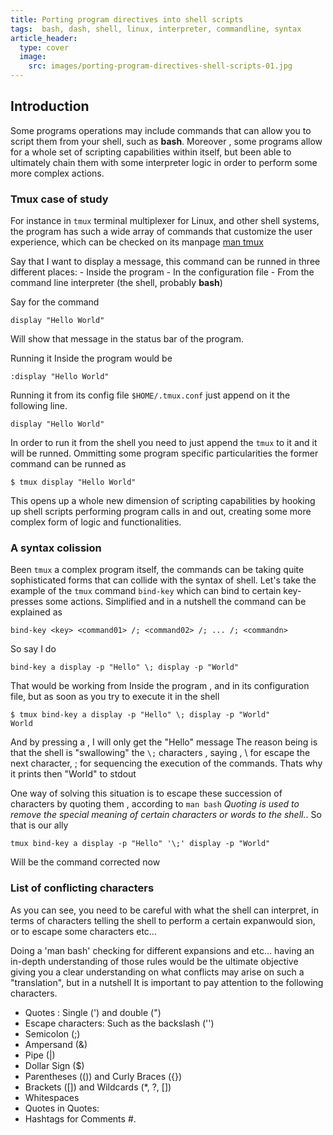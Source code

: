 ```yaml
---
title: Porting program directives into shell scripts
tags:  bash, dash, shell, linux, interpreter, commandline, syntax
article_header:
  type: cover
  image:
    src: images/porting-program-directives-shell-scripts-01.jpg
---
```


## Introduction

Some programs operations may include commands that can allow you to script them from your shell, such as **bash**.
Moreover , some programs allow for a whole set of scripting capabilities within itself, but been able to ultimately chain them with some interpreter logic in order to perform some more complex actions.

### Tmux case of study

For instance in `tmux` terminal multiplexer for Linux, and other shell systems, the program has such a wide array of commands that customize the user experience, which can be checked on its manpage [man tmux](https://man7.org/linux/man-pages/man1/tmux.1.html)

Say that I want to display a message, this command can be runned in three different places:
    - Inside the program
    - In the configuration file
    - From the command line interpreter (the shell, probably **bash**)

Say for the command 
```
display "Hello World"
```

Will show that message in the status bar of the program.

Running it Inside the program would be

```
:display "Hello World"
```

Running it from its config file `$HOME/.tmux.conf` just append on it the following line.

```
display "Hello World"
```

In order to run it from the shell you need to just append the `tmux` to it and it will be runned.
Ommitting some program specific particularities the former command can be runned as

```
$ tmux display "Hello World"
```

This opens up a whole new dimension of scripting capabilities by hooking up shell scripts performing program calls in and out, creating some more complex form of logic and functionalities.


### A syntax colission

Been `tmux` a complex program itself, the commands can be taking quite sophisticated forms that can collide with the syntax of shell.
Let's take the example of the `tmux` command `bind-key` which can bind to certain key-presses some actions.
Simplified and in a nutshell the command can be explained as
```
bind-key <key> <command01> /; <command02> /; ... /; <commandn>
```
So say I do

```
bind-key a display -p "Hello" \; display -p "World"
```

That would be working from Inside the program , and in its configuration file, but as soon as you try to execute it in the shell

```
$ tmux bind-key a display -p "Hello" \; display -p "World"
World
```

And by pressing a , I will only get the "Hello" message
The reason being is that the shell is "swallowing" the `\;` characters , saying , \ for escape the next character, ; for sequencing the execution of the commands.
Thats why it prints then "World" to stdout

One way of solving this situation is to escape these succession of characters by quoting them , according to `man bash` *Quoting  is  used  to remove the special meaning of certain characters or words to the shell.*. So that is our ally

```
tmux bind-key a display -p "Hello" '\;' display -p "World"
```

Will be the command corrected now

### List of conflicting characters

As you can see, you need to be careful with what the shell can interpret, in terms of characters telling the shell to perform a certain expanwould sion, or to escape some characters etc...

Doing a 'man bash' checking for different expansions and etc... having an in-depth understanding of those rules would be the ultimate objective giving you a clear understanding on what conflicts may arise on such a "translation", but in a nutshell It is important to pay attention to the following characters.

- Quotes : Single (') and double (")
- Escape characters: Such as the backslash ('\')
- Semicolon (;)
- Ampersand (&)
- Pipe (|)
- Dollar Sign ($)
- Parentheses (()) and Curly Braces ({})
- Brackets ([]) and Wildcards (*, ?, [])
- Whitespaces
- Quotes in Quotes:
- Hashtags for Comments #.


